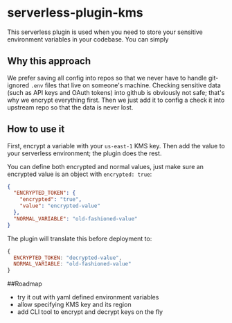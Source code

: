 # serverless-plugin-kms
This serverless plugin is used when you need to store your sensitive environment variables in your codebase. You can simply

## Why this approach
We prefer saving all config into repos so that we never have to handle git-ignored `.env` files that live on someone's machine. Checking sensitive data (such as API keys and OAuth tokens) into github is obviously not safe; that's why we encrypt everything first. Then we just add it to config a check it into upstream repo so that the data is never lost.

## How to use it
First, encrypt a variable with your `us-east-1` KMS key. Then add the value to your serverless environment; the plugin does the rest.

You can define both encrypted and normal values, just make sure an encrypted value is an object with `encrypted: true`:

```json
{
  "ENCRYPTED_TOKEN": {
    "encrypted": "true",
    "value": "encrypted-value"
  },
  "NORMAL_VARIABLE": "old-fashioned-value"
}
```

The plugin will translate this before deployment to:

```js
{
  ENCRYPTED_TOKEN: "decrypted-value",
  NORMAL_VARIABLE: "old-fashioned-value"
}
```

##Roadmap
- try it out with yaml defined environment variables
- allow specifying KMS key and its region
- add CLI tool to encrypt and decrypt keys on the fly
